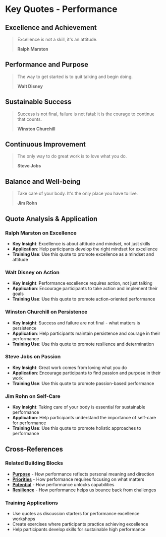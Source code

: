 # Key Quotes - Performance

## Excellence and Achievement
> Excellence is not a skill, it's an attitude.
> 
> **Ralph Marston**

## Performance and Purpose
> The way to get started is to quit talking and begin doing.
> 
> **Walt Disney**

## Sustainable Success
> Success is not final, failure is not fatal: it is the courage to continue that counts.
> 
> **Winston Churchill**

## Continuous Improvement
> The only way to do great work is to love what you do.
> 
> **Steve Jobs**

## Balance and Well-being
> Take care of your body. It's the only place you have to live.
> 
> **Jim Rohn**

## Quote Analysis & Application

### Ralph Marston on Excellence
- **Key Insight**: Excellence is about attitude and mindset, not just skills
- **Application**: Help participants develop the right mindset for excellence
- **Training Use**: Use this quote to promote excellence as a mindset and attitude

### Walt Disney on Action
- **Key Insight**: Performance excellence requires action, not just talking
- **Application**: Encourage participants to take action and implement their goals
- **Training Use**: Use this quote to promote action-oriented performance

### Winston Churchill on Persistence
- **Key Insight**: Success and failure are not final - what matters is persistence
- **Application**: Help participants maintain persistence and courage in their performance
- **Training Use**: Use this quote to promote resilience and determination

### Steve Jobs on Passion
- **Key Insight**: Great work comes from loving what you do
- **Application**: Encourage participants to find passion and purpose in their work
- **Training Use**: Use this quote to promote passion-based performance

### Jim Rohn on Self-Care
- **Key Insight**: Taking care of your body is essential for sustainable performance
- **Application**: Help participants understand the importance of self-care for performance
- **Training Use**: Use this quote to promote holistic approaches to performance

## Cross-References

### Related Building Blocks
- **[Purpose](../purpose/README.md)** - How performance reflects personal meaning and direction
- **[Priorities](../priorities/README.md)** - How performance requires focusing on what matters
- **[Potential](../potential/README.md)** - How performance unlocks capabilities
- **[Resilience](../resilience/README.md)** - How performance helps us bounce back from challenges

### Training Applications
- Use quotes as discussion starters for performance excellence workshops
- Create exercises where participants practice achieving excellence
- Help participants develop skills for sustainable high performance
